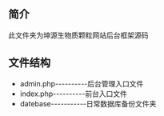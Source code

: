 ﻿## 简介
此文件夹为坤源生物质颗粒网站后台框架源码

## 文件结构
- admin.php----------后台管理入口文件
- index.php----------前台入口文件
- datebase-----------日常数据库备份文件夹
